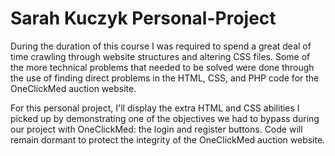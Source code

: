 Sarah Kuczyk Personal-Project
================

During the duration of this course I was required to spend a great deal of time crawling through website structures and altering CSS files. Some of the more technical problems that needed to be solved were done through the use of finding direct problems in the HTML, CSS, and PHP code for the OneClickMed auction website.

For this personal project, I'll display the extra HTML and CSS abilities I picked up by demonstrating one of the objectives we had to bypass during our project with OneClickMed: the login and register buttons. Code will remain dormant to protect the integrity of the OneClickMed auction website.

